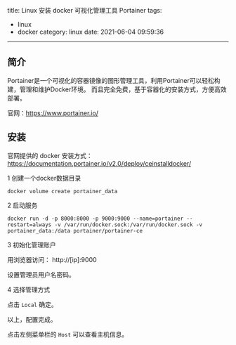 title: Linux 安装 docker 可视化管理工具 Portainer
tags:
  - linux
  - docker
category: linux
date: 2021-06-04 09:59:36
---

## 简介

Portainer是一个可视化的容器镜像的图形管理工具，利用Portainer可以轻松构建，管理和维护Docker环境。 而且完全免费，基于容器化的安装方式，方便高效部署。

官网：https://www.portainer.io/

## 安装

官网提供的 docker 安装方式： https://documentation.portainer.io/v2.0/deploy/ceinstalldocker/

1 创建一个docker数据目录

```
docker volume create portainer_data
```

2 启动服务
```
docker run -d -p 8000:8000 -p 9000:9000 --name=portainer --restart=always -v /var/run/docker.sock:/var/run/docker.sock -v portainer_data:/data portainer/portainer-ce
```

3 初始化管理账户

用浏览器访问： http://[ip]:9000

设置管理员用户名密码。

4 选择管理方式

点击 `Local` 确定。

以上，配置完成。

点击左侧菜单栏的 `Host` 可以查看主机信息。
